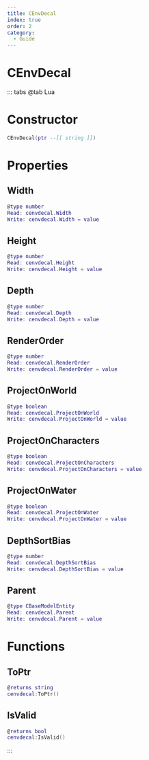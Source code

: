 ```yaml
---
title: CEnvDecal
index: true
order: 2
category:
  - Guide
---
```


# CEnvDecal

::: tabs
@tab Lua
# Constructor
```lua
CEnvDecal(ptr --[[ string ]])
```
# Properties
## Width 
```lua
@type number
Read: cenvdecal.Width
Write: cenvdecal.Width = value
```
## Height 
```lua
@type number
Read: cenvdecal.Height
Write: cenvdecal.Height = value
```
## Depth 
```lua
@type number
Read: cenvdecal.Depth
Write: cenvdecal.Depth = value
```
## RenderOrder 
```lua
@type number
Read: cenvdecal.RenderOrder
Write: cenvdecal.RenderOrder = value
```
## ProjectOnWorld 
```lua
@type boolean
Read: cenvdecal.ProjectOnWorld
Write: cenvdecal.ProjectOnWorld = value
```
## ProjectOnCharacters 
```lua
@type boolean
Read: cenvdecal.ProjectOnCharacters
Write: cenvdecal.ProjectOnCharacters = value
```
## ProjectOnWater 
```lua
@type boolean
Read: cenvdecal.ProjectOnWater
Write: cenvdecal.ProjectOnWater = value
```
## DepthSortBias 
```lua
@type number
Read: cenvdecal.DepthSortBias
Write: cenvdecal.DepthSortBias = value
```
## Parent 
```lua
@type CBaseModelEntity
Read: cenvdecal.Parent
Write: cenvdecal.Parent = value
```
# Functions
## ToPtr
```lua
@returns string
cenvdecal:ToPtr()
```
## IsValid
```lua
@returns bool
cenvdecal:IsValid()
```

:::